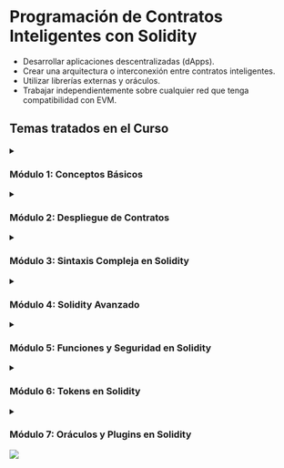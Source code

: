 # Programación de Contratos Inteligentes con Solidity

- Desarrollar aplicaciones descentralizadas (dApps).
- Crear una arquitectura o interconexión entre contratos inteligentes.
- Utilizar librerías externas y oráculos.
- Trabajar independientemente sobre cualquier red que tenga compatibilidad con EVM.

## Temas tratados en el Curso
<details>
  <summary> <h3> Módulo 1: Conceptos Básicos </h3></summary>
  <ul>
    <li>1.1 Conceptos sobre programación de contratos inteligentes con Solidity</li>
    <li>1.2 ¿Qué son los contratos inteligentes?</li>
    <li>1.3 ¿Qué es Solidity?</li>
    <li>1.4 Estructura y sintaxis básica de un contrato inteligente</li>
  </ul>
</details>

<details>
  <summary><h3> Módulo 2: Despliegue de Contratos </h3></summary>
  <ul>
    <li>2.1 Configuración de Metamask para desplegar un contrato inteligente</li>
    <li>2.2 Desplegando un contrato inteligente en testnet de Ethereum</li>
    <li>2.3 Tipos de datos en Solidity</li>
  </ul>
</details>

<details>
  <summary><h3>Módulo 3: Sintaxis Compleja en Solidity</h3></summary>
  <ul>
    <li>3.1 Arrays</li>
    <li>3.2 Enumerados</li>
    <li>3.3 Estructuras de datos</li>
    <li>3.4 Unidades</li>
    <li>3.5 Accesibilidad y visibilidad</li>
    <li>3.6 Mapping</li>
    <li>3.7 Tuplas</li>
    <li>3.8 ¿Qué es un hash?</li>
    <li>3.9 Tamaño máximo de un contrato inteligente</li>
    <li>3.10 Variables especiales y funciones</li>
    <li>3.11 Validaciones</li>
    <li>3.12 Modificadores</li>
  </ul>
</details>

<details>
  <summary><h3>Módulo 4: Solidity Avanzado</h3></summary>
  <ul>
    <li>4.1 Abstract vs Interface</li>
    <li>4.2 Herencia de contratos</li>
    <li>4.3 Redefinición de Funciones</li>
  </ul>
</details>

<details>
  <summary><h3>Módulo 5: Funciones y Seguridad en Solidity</h3></summary>
  <ul>
    <li>5.1 Llamado de funciones y aplicaciones prácticas</li>
    <li>5.2 Recomendaciones de seguridad básica</li>
    <li>5.3 Ejemplos prácticos sobre vulnerabilidades en Solidity</li>
  </ul>
</details>

<details>
  <summary><h3>Módulo 6: Tokens en Solidity</h3></summary>
  <ul>
    <li>6.1 Algunos errores comunes</li>
    <li>6.2 ¿Qué es un token y conceptos asociados?</li>
    <li>6.3 Usando OpenZeppelin para crear token ERC20</li>
  </ul>
</details>

<details>
  <summary><h3>Módulo 7: Oráculos y Plugins en Solidity</h3></summary>
  <ul>
    <li>7.1 Instalando plugins en Visual Studio Code para Solidity</li>
    <li>7.2 Oráculos en Solidity: conceptos básicos</li>
    <li>7.3 Oráculos en Solidity: cómo operar sobre Chainlink</li>
    <li>7.4 Crear contrato con Oráculos</li>
    <li>7.5 Usando Truffle en Visual Studio Code</li>
  </ul>
</details>

<!--horizontal divider(gradiant)-->
<img src="https://user-images.githubusercontent.com/73097560/115834477-dbab4500-a447-11eb-908a-139a6edaec5c.gif">
